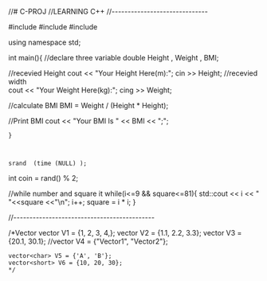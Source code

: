 //# C-PROJ
//LEARNING C++
//------------------------------


#include<iostream>
#include<vector>
#include<string>
 
using namespace std;

int main(){
//declare three variable
    double Height , Weight , BMI;

//recevied Height
    cout << "Your Height Here(m):";
    cin >> Height;
//recevied width    
    cout << "Your Weight Here(kg):";
    cing >> Weight;
 
 //calculate BMI
    BMI = Weight / (Height * Height);
 
 //Print BMI
    cout << "Your BMI Is " << BMI << ";";
    
    }
    
    
    
    srand  (time (NULL) );
 
  int	coin = rand() % 2;
  
  
  
  //while number and square it
   while(i<=9 && square<=81){
    std::cout << i << "  "<<square <<"\n";
    i++;
    square = i * i;
  }
  
 //--------------------------------------------
 
 /*Vector
  vector<int> V1 = {1, 2, 3, 4,};
    vector<double> V2 = {1.1, 2.2, 3.3};
    vector<float> V3 = {20.1, 30.1};
    //vector<String> V4 = {"Vector1", "Vector2"};
    
    vector<char> V5 = {'A', 'B'};
    vector<short> V6 = {10, 20, 30};
    */
 
 
 
 
 
 
 
 
 
 
    
    
